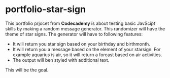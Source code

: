 # portfolio-star-sign

This portfolio prjocet from **Codecademy** is about testing basic JavScipt skills by making a random message generator. This randomizer will have the theme of star signs.
The generator will have to following features: 

- It will return you star sign based on your birthday and birthmonth.
- It will return you a message based on the element of your starsign. For example aquarius is air, so it will return a forcast based on air activities.
- The output will ben styled with additional text. 

This will be the goal.
